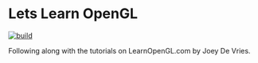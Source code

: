 # Lets Learn OpenGL
[![build](https://github.com/McMassiveNZ/learn-opengl/actions/workflows/ci.yml/badge.svg)](https://github.com/McMassiveNZ/learn-opengl/actions/workflows/ci.yml)

Following along with the tutorials on LearnOpenGL.com by Joey De Vries.
